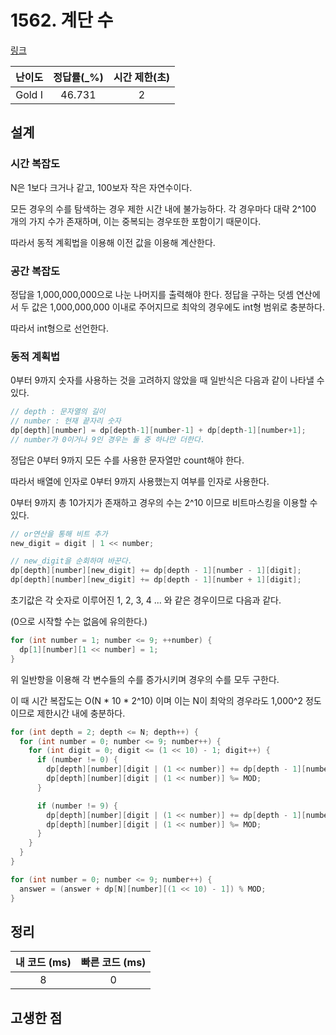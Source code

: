 # 1562. 계단 수

[링크](https://www.acmicpc.net/problem/1562)

| 난이도 | 정답률(\_%) | 시간 제한(초) |
| :----: | :---------: | :-----------: |
| Gold I |   46.731    |       2       |

## 설계

### 시간 복잡도

N은 1보다 크거나 같고, 100보자 작은 자연수이다.

모든 경우의 수를 탐색하는 경우 제한 시간 내에 불가능하다. 각 경우마다 대략 2^100 개의 가지 수가 존재하며, 이는 중복되는 경우또한 포함이기 때문이다.

따라서 동적 계획법을 이용해 이전 값을 이용해 계산한다.

### 공간 복잡도

정답을 1,000,000,000으로 나눈 나머지를 출력해야 한다. 정답을 구하는 덧셈 연산에서 두 값은 1,000,000,000 이내로 주어지므로 최악의 경우에도 int형 범위로 충분하다.

따라서 int형으로 선언한다.

### 동적 계획법

0부터 9까지 숫자를 사용하는 것을 고려하지 않았을 때 일반식은 다음과 같이 나타낼 수 있다.

```cpp
// depth : 문자열의 길이
// number : 현재 끝자리 숫자
dp[depth][number] = dp[depth-1][number-1] + dp[depth-1][number+1];
// number가 0이거나 9인 경우는 둘 중 하나만 더한다.
```

정답은 0부터 9까지 모든 수를 사용한 문자열만 count해야 한다.

따라서 배열에 인자로 0부터 9까지 사용했는지 여부를 인자로 사용한다.

0부터 9까지 총 10가지가 존재하고 경우의 수는 2^10 이므로 비트마스킹을 이용할 수 있다.

```cpp
// or연산을 통해 비트 추가
new_digit = digit | 1 << number;

// new_digit을 순회하며 바꾼다.
dp[depth][number][new_digit] += dp[depth - 1][number - 1][digit];
dp[depth][number][new_digit] += dp[depth - 1][number + 1][digit];
```

초기값은 각 숫자로 이루어진 1, 2, 3, 4 ... 와 같은 경우이므로 다음과 같다.

(0으로 시작할 수는 없음에 유의한다.)

```cpp
for (int number = 1; number <= 9; ++number) {
  dp[1][number][1 << number] = 1;
}
```

위 일반항을 이용해 각 변수들의 수를 증가시키며 경우의 수를 모두 구한다.

이 때 시간 복잡도는 O(N \* 10 \* 2^10) 이며 이는 N이 최악의 경우라도 1,000^2 정도이므로 제한시간 내에 충분하다.

```cpp
for (int depth = 2; depth <= N; depth++) {
  for (int number = 0; number <= 9; number++) {
    for (int digit = 0; digit <= (1 << 10) - 1; digit++) {
      if (number != 0) {
        dp[depth][number][digit | (1 << number)] += dp[depth - 1][number - 1][digit];
        dp[depth][number][digit | (1 << number)] %= MOD;
      }

      if (number != 9) {
        dp[depth][number][digit | (1 << number)] += dp[depth - 1][number + 1][digit];
        dp[depth][number][digit | (1 << number)] %= MOD;
      }
    }
  }
}

for (int number = 0; number <= 9; number++) {
  answer = (answer + dp[N][number][(1 << 10) - 1]) % MOD;
}
```

## 정리

| 내 코드 (ms) | 빠른 코드 (ms) |
| :----------: | :------------: |
|      8       |       0        |

## 고생한 점
